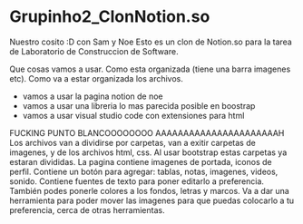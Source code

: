 # Grupinho2_ClonNotion.so
Nuestro cosito :D con Sam y Noe
Esto es un clon de Notion.so para la tarea de Laboratorio de Construccion de Software.

Que cosas vamos a usar. Como esta organizada (tiene una barra imagenes etc). Como va a estar organizada los archivos. 
- vamos a usar la pagina notion de noe 
- vamos a usar una libreria lo mas parecida posible en boostrap
- vamos a usar visual studio code con extensiones para html 

FUCKING PUNTO BLANCOOOOOOOO AAAAAAAAAAAAAAAAAAAAAAH
Los archivos van a dividirse por carpetas, van a exitir carpetas de imagenes, y de los archivos html, css. Al usar bootstrap estas carpetas ya estaran divididas.
La pagina contiene imagenes de portada, iconos de perfil. Contiene un botón para agregar: tablas, notas, imagenes, videos, sonido. Contiene fuentes de texto para poner editarlo a preferencia. También podes ponerle  colores a los fondos, letras y marcos. Va a dar una herramienta para poder mover las imagenes para que puedas colocarlo a tu preferencia, cerca de otras herramientas.

